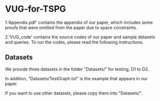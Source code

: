 # VUG-for-TSPG

1.'Appendix.pdf' contains the appendix of our paper, which includes some proofs that were omitted from the paper due to space constraints.

2.'VUG_code' contains the source codes of our paper and sample datasets and queries. 
To run the codes, please read the following instructions.

## Datasets

We provide three datasets in the folder "Datasets/" for testing, D1 to D3.

In addition, "Datasets/TestGraph.txt" is the example that appears in our paper. 

If you want to use other datasets, please copy them into "Datasets/".



